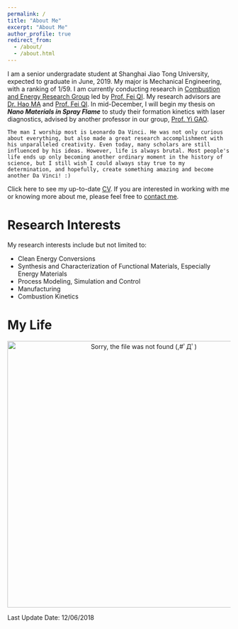```yaml
---
permalink: /
title: "About Me"
excerpt: "About Me"
author_profile: true
redirect_from: 
  - /about/
  - /about.html
---
```

I am a senior undergradate student at Shanghai Jiao Tong University, expected to graduate in June, 2019. My major is Mechanical Engineering, with a ranking of 1/59. I am currently conducting research in [Combustion and Energy Research Group](http://combustion.sjtu.edu.cn/home/) led by [Prof. Fei QI](http://combustion.sjtu.edu.cn/people/?mid=1&version=en). My research advisors are [Dr. Hao MA](http://combustion.sjtu.edu.cn/people/?mid=493&version=en) and [Prof. Fei QI](http://combustion.sjtu.edu.cn/people/?mid=1&version=en). In mid-December, I will begin my thesis on ***Nano Materials in Spray Flame*** to study their formation kinetics with laser diagnostics, advised by another professor in our group, [Prof. Yi GAO](http://combustion.sjtu.edu.cn/people/?mid=1&version=en). 

```The man I worship most is Leonardo Da Vinci. He was not only curious about everything, but also made a great research accomplishment with his unparalleled creativity. Even today, many scholars are still influenced by his ideas. However, life is always brutal. Most people's life ends up only becoming another ordinary moment in the history of science, but I still wish I could always stay true to my determination, and hopefully, create something amazing and become another Da Vinci! :)```

Click here to see my up-to-date [CV](https://Wenbin-Xu.github.io/files/cv_wenbinXU.pdf). If you are interested in working with me or knowing more about me, please feel free to [contact me](https://wenbin-xu.github.io/contact/).

# Research Interests
My research interests include but not limited to:
* Clean Energy Conversions
* Synthesis and Characterization of Functional Materials, Especially Energy Materials
* Process Modeling, Simulation and Control 
* Manufacturing
* Combustion Kinetics

# My Life
<div>
  <p align="center">
  <img src="https://raw.githubusercontent.com/Wenbin-Xu/Wenbin-Xu.github.io/master/images/life1.gif?raw=true" alt="Sorry, the file was not found (,#ﾟДﾟ)  " style="width: 600px;"/> 
</p>
 </div>

Last Update Date: 12/06/2018



